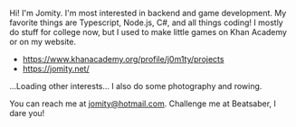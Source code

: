 Hi! I'm Jomity. I'm most interested in backend and game development. My favorite things are Typescript, Node.js, C#, and all things coding! I mostly do stuff for college now, but I used to make little games on Khan Academy or on my website.
- https://www.khanacademy.org/profile/j0m1ty/projects
- https://jomity.net/

...Loading other interests... I also do some photography and rowing.

You can reach me at jomity@hotmail.com. Challenge me at Beatsaber, I dare you!
